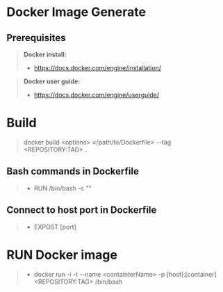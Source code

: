 Docker Image Generate
=====================

Prerequisites
---------------

>**Docker install:**
>- https://docs.docker.com/engine/installation/

>**Docker user guide:**
>- https://docs.docker.com/engine/userguide/

# Build

>docker build &lt;options&gt; &lt;/path/to/Dockerfile&gt; --tag &lt;REPOSITORY:TAG&gt; **.**

## Bash commands in Dockerfile
>- RUN /bin/bash -c ""

## Connect to host port in Dockerfile
>- EXPOST [port]

# RUN Docker image
>- docker run -i -t --name &lt;containterName&gt; -p [host]:[container] &lt;REPOSITORY:TAG&gt; /bin/bash
